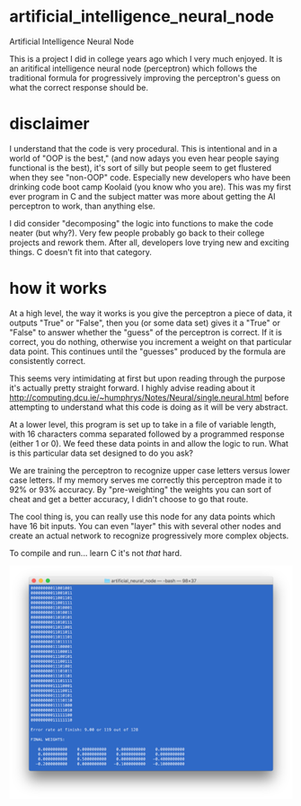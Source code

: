 # artificial_intelligence_neural_node
Artificial Intelligence Neural Node

This is a project I did in college years ago which I very much enjoyed. It is an aritifical intelligence neural node (perceptron) which follows the traditional formula for progressively improving the perceptron's guess on what the correct response should be.

# disclaimer

I understand that the code is very procedural. This is intentional and in a world of "OOP is the best," (and now adays you even hear people saying functional is the best), it's sort of silly but people seem to get flustered when they see "non-OOP" code. Especially new developers who have been drinking code boot camp Koolaid (you know who you are). This was my first ever program in C and the subject matter was more about getting the AI perceptron to work, than anything else.

I did consider "decomposing" the logic into functions to make the code neater (but why?). Very few people probably go back to their college projects and rework them. After all, developers love trying new and exciting things. C doesn't fit into that category.

# how it works

At a high level, the way it works is you give the perceptron a piece of data, it outputs "True" or "False", then you (or
some data set) gives it a "True" or "False" to answer whether the "guess" of the perceptron is correct. If it is correct, you
do nothing, otherwise you increment a weight on that particular data point. This continues until the "guesses" produced by the formula are consistently correct.

This seems very intimidating at first but upon reading through the purpose it's actually pretty straight forward. I highly
advise reading about it http://computing.dcu.ie/~humphrys/Notes/Neural/single.neural.html before attempting to understand what
this code is doing as it will be very abstract.

At a lower level, this program is set up to take in a file of variable length, with 16 characters comma separated followed by a programmed response (either 1 or 0). We feed these data points in and allow the logic to run. What is this particular data set designed to do you ask?

We are training the perceptron to recognize upper case letters versus lower case letters. If my memory serves me
correctly this perceptron made it to 92% or 93% accuracy. By "pre-weighting" the weights you can sort of cheat and get a better accuracy, I didn't choose to go that route.

The cool thing is, you can really use this node for any data points which have 16 bit inputs. You can even "layer" this
with several other nodes and create an actual network to recognize progressively more complex objects.

To compile and run... learn C it's not *that* hard.

![Perceptron Screenshot](https://github.com/amnolan/artificial_intelligence_neural_node_v01/raw/master/perceptron_screenshot.png?)
